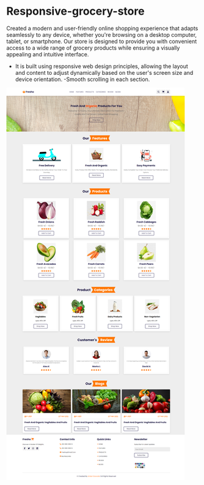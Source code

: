 
<h1>Responsive-grocery-store </h1>
<p>Created a modern and user-friendly online shopping experience that adapts seamlessly to any device, whether you're browsing on a desktop computer, tablet, or smartphone. Our store is designed to provide you with convenient access to a wide range of grocery products while ensuring a visually appealing and intuitive interface.</p>

- It is built using responsive web design principles, allowing the layout and content to adjust dynamically based on the user's screen size and device orientation.
-Smooth scrolling in each section.


![preview img](/preview.png)
